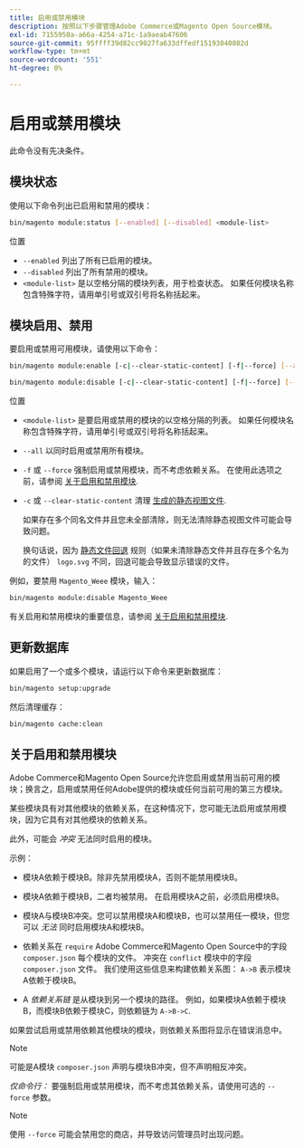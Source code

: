```yaml
---
title: 启用或禁用模块
description: 按照以下步骤管理Adobe Commerce或Magento Open Source模块。
exl-id: 7155950a-a66a-4254-a71c-1a9aeab47606
source-git-commit: 95ffff39d82cc9027fa633dffedf15193040802d
workflow-type: tm+mt
source-wordcount: '551'
ht-degree: 0%

---
```


# 启用或禁用模块

此命令没有先决条件。

## 模块状态

使用以下命令列出已启用和禁用的模块：

```bash
bin/magento module:status [--enabled] [--disabled] <module-list>
```

位置

* `--enabled` 列出了所有已启用的模块。
* `--disabled` 列出了所有禁用的模块。
* `<module-list>` 是以空格分隔的模块列表，用于检查状态。 如果任何模块名称包含特殊字符，请用单引号或双引号将名称括起来。

## 模块启用、禁用

要启用或禁用可用模块，请使用以下命令：

```bash
bin/magento module:enable [-c|--clear-static-content] [-f|--force] [--all] <module-list>
```

```bash
bin/magento module:disable [-c|--clear-static-content] [-f|--force] [--all] <module-list>
```

位置

* `<module-list>` 是要启用或禁用的模块的以空格分隔的列表。 如果任何模块名称包含特殊字符，请用单引号或双引号将名称括起来。
* `--all` 以同时启用或禁用所有模块。
* `-f` 或 `--force` 强制启用或禁用模块，而不考虑依赖关系。 在使用此选项之前，请参阅 [关于启用和禁用模块](#about-enabling-and-disabling-modules).
* `-c` 或 `--clear-static-content` 清理 [生成的静态视图文件](../../configuration/cli/static-view-file-deployment.md).

  如果存在多个同名文件并且您未全部清除，则无法清除静态视图文件可能会导致问题。

  换句话说，因为 [静态文件回退](../../configuration/cli/static-view-file-deployment.md) 规则（如果未清除静态文件并且存在多个名为的文件） `logo.svg` 不同，回退可能会导致显示错误的文件。

例如，要禁用 `Magento_Weee` 模块，输入：

```bash
bin/magento module:disable Magento_Weee
```

有关启用和禁用模块的重要信息，请参阅 [关于启用和禁用模块](#about-enabling-and-disabling-modules).

## 更新数据库

如果启用了一个或多个模块，请运行以下命令来更新数据库：

```bash
bin/magento setup:upgrade
```

然后清理缓存：

```bash
bin/magento cache:clean
```

## 关于启用和禁用模块

Adobe Commerce和Magento Open Source允许您启用或禁用当前可用的模块；换言之，启用或禁用任何Adobe提供的模块或任何当前可用的第三方模块。

某些模块具有对其他模块的依赖关系，在这种情况下，您可能无法启用或禁用模块，因为它具有对其他模块的依赖关系。

此外，可能会 *冲突* 无法同时启用的模块。

示例：

* 模块A依赖于模块B。除非先禁用模块A，否则不能禁用模块B。

* 模块A依赖于模块B，二者均被禁用。 在启用模块A之前，必须启用模块B。

* 模块A与模块B冲突。您可以禁用模块A和模块B，也可以禁用任一模块，但您可以 *无法* 同时启用模块A和模块B。

* 依赖关系在 `require` Adobe Commerce和Magento Open Source中的字段 `composer.json` 每个模块的文件。 冲突在 `conflict` 模块中的字段 `composer.json` 文件。 我们使用这些信息来构建依赖关系图： `A->B` 表示模块A依赖于模块B。

* A *依赖关系链* 是从模块到另一个模块的路径。 例如，如果模块A依赖于模块B，而模块B依赖于模块C，则依赖链为 `A->B->C`.

如果尝试启用或禁用依赖其他模块的模块，则依赖关系图将显示在错误消息中。

>[!NOTE]
>
>可能是A模块 `composer.json` 声明与模块B冲突，但不声明相反冲突。

*仅命令行：* 要强制启用或禁用模块，而不考虑其依赖关系，请使用可选的 `--force` 参数。

>[!NOTE]
>
>使用 `--force` 可能会禁用您的商店，并导致访问管理员时出现问题。
